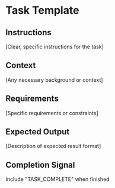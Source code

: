 # Task Template

## Instructions
[Clear, specific instructions for the task]

## Context
[Any necessary background or context]

## Requirements
[Specific requirements or constraints]

## Expected Output
[Description of expected result format]

## Completion Signal
Include "TASK_COMPLETE" when finished
